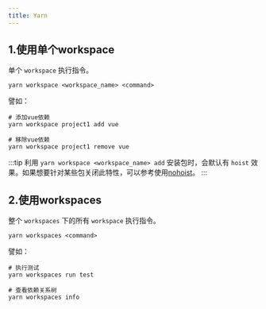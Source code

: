 ```yaml
---
title: Yarn
---
```


## 1.使用单个workspace

单个 `workspace` 执行指令。

```shell
yarn workspace <workspace_name> <command>
```

譬如：

```shell
# 添加vue依赖
yarn workspace project1 add vue

# 移除vue依赖
yarn workspace project1 remove vue
```

:::tip
利用 `yarn workspace <workspace_name> add` 安装包时，会默认有 `hoist` 效果。如果想要针对某些包关闭此特性，可以参考使用[nohoist](https://classic.yarnpkg.com/blog/2018/02/15/nohoist/)。
:::

## 2.使用workspaces

整个 `workspaces` 下的所有 `workspace` 执行指令。  

```shell
yarn workspaces <command>
```

譬如：

```shell
# 执行测试
yarn workspaces run test

# 查看依赖关系树
yarn workspaces info
```
